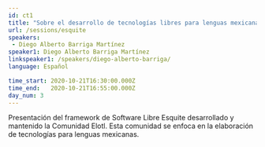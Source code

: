 ```yaml
---
id: ct1
title: "Sobre el desarrollo de tecnologías libres para lenguas mexicanas. Caso: Esquite"
url: /sessions/esquite
speakers:
 - Diego Alberto Barriga Martínez
speaker1: Diego Alberto Barriga Martínez
linkspeaker1: /speakers/diego-alberto-barriga/
language: Español

time_start: 2020-10-21T16:30:00.000Z
time_end:   2020-10-21T16:55:00.000Z
day_num: 3
---
```


Presentación del framework de Software Libre Esquite desarrollado y mantenido la Comunidad Elotl. Esta comunidad se enfoca en la elaboración de tecnologías para lenguas mexicanas.